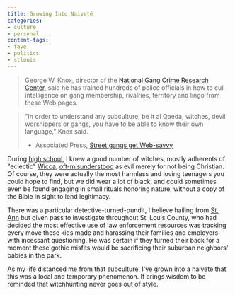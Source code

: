 ```yaml
---
title: Growing Into Naiveté
categories:
- culture
- personal
content-tags:
- fave
- politics
- stlouis
---
```


> George W. Knox, director of the [National Gang Crime Research Center][1], said he has trained hundreds of police officials in how to cull intelligence on gang membership, rivalries, territory and lingo from these Web pages.

   [1]: http://www.ngcrc.com/

> "In order to understand any subculture, be it al Qaeda, witches, devil worshippers or gangs, you have to be able to know their own language," Knox said.
> - Associated Press, [Street gangs get Web-savvy][2]

During [high school][3], I knew a good number of witches, mostly adherents of "eclectic" [Wicca][4], [oft-misunderstood][5] as evil merely for not being Christian.  Of course, they were actually the most harmless and loving teenagers you could hope to find, but we did wear a lot of black, and could sometimes even be found engaging in small rituals honoring nature, without a copy of the Bible in sight to lend legitimacy.

There was a particular detective-turned-pundit, I believe hailing from [St. Ann][6] but given pass to investigate throughout St. Louis County, who had decided the most effective use of law enforcement resources was tracking every move these kids made and harassing their families and employers with incessant questioning.  He was certain if they turned their back for a moment these gothic misfits would be sacrificing their suburban neighbors' babies in the park.

As my life distanced me from that subculture, I've grown into a naivete that this was a local and temporary phenomenon.  It brings wisdom to be reminded that witchhunting never goes out of style.

   [2]: http://www.cnn.com/2006/TECH/internet/07/06/web.gangs.ap/index.html
   [3]: http://www.sluh.org/
   [4]: http://en.wikipedia.org/wiki/Wicca
   [5]: http://www.holysmoke.org/wicca/satvnp.htm
   [6]: http://www.stannmo.org/
